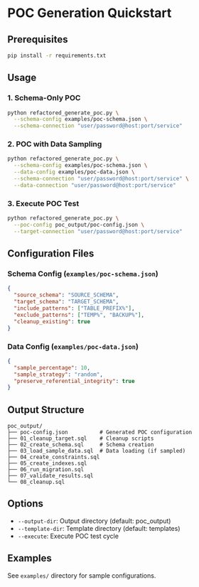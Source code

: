 # POC Generation Quickstart

## Prerequisites
```bash
pip install -r requirements.txt
```

## Usage

### 1. Schema-Only POC
```bash
python refactored_generate_poc.py \
  --schema-config examples/poc-schema.json \
  --schema-connection "user/password@host:port/service"
```

### 2. POC with Data Sampling
```bash
python refactored_generate_poc.py \
  --schema-config examples/poc-schema.json \
  --data-config examples/poc-data.json \
  --schema-connection "user/password@host:port/service" \
  --data-connection "user/password@host:port/service"
```

### 3. Execute POC Test
```bash
python refactored_generate_poc.py \
  --poc-config poc_output/poc-config.json \
  --target-connection "user/password@host:port/service"
```

## Configuration Files

### Schema Config (`examples/poc-schema.json`)
```json
{
  "source_schema": "SOURCE_SCHEMA",
  "target_schema": "TARGET_SCHEMA", 
  "include_patterns": ["TABLE_PREFIX%"],
  "exclude_patterns": ["TEMP%", "BACKUP%"],
  "cleanup_existing": true
}
```

### Data Config (`examples/poc-data.json`)
```json
{
  "sample_percentage": 10,
  "sample_strategy": "random",
  "preserve_referential_integrity": true
}
```

## Output Structure
```
poc_output/
├── poc-config.json          # Generated POC configuration
├── 01_cleanup_target.sql    # Cleanup scripts
├── 02_create_schema.sql     # Schema creation
├── 03_load_sample_data.sql  # Data loading (if sampled)
├── 04_create_constraints.sql
├── 05_create_indexes.sql
├── 06_run_migration.sql
├── 07_validate_results.sql
└── 08_cleanup.sql
```

## Options
- `--output-dir`: Output directory (default: poc_output)
- `--template-dir`: Template directory (default: templates)
- `--execute`: Execute POC test cycle

## Examples
See `examples/` directory for sample configurations.
